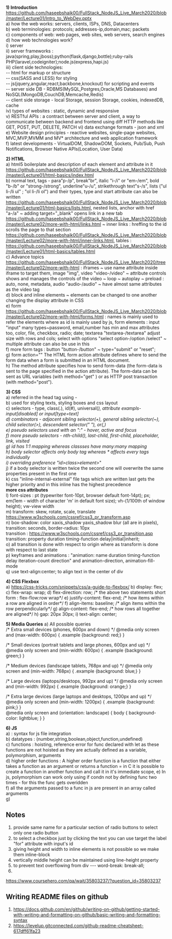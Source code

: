**1) Introduction**  
https://github.com/haseebshaik00/FullStack_NodeJS_Live_March2020/blob/master/Lecture01/Intro_to_WebDev.pptx  
a) how the web works: servers, clients, ISPs, DNS, Datacenters  
b) web terminologies: protocols; addresses-ip,domain,mac; packets  
c) components of web: web pages, web sites, web servers, search engines  
d) how web technologies work?  
i) server   
ii) server frameworks : java(spring,play,jboss);python(flask,django,bottle);ruby-rails
  PHP(laravel,codeigniter);node.js(express,hapi.js)  
iii) client side technologies:  
  -- html for markup or structure  
  -- css(SASS and LESS) for styling   
  -- js(jquery,angular,react,backbone,knockout) for scripting and events  
  -- server side DB - RDBMS(MySQL,Postgres,Oracle,MS Databases) and NoSQL(MongoDB,CouchDB,Memcache,Redis)  
  -- client side storage - local Storage, session Storage, cookies, indexedDB, cache  
iv) types of websites : static, dynamic and responsive  
v) RESTful APIs : a contract between server and client, a way to communicate between backend and frontend using diff 
HTTP methods like GET, POST, PUT, DELETE, PATCH
vi) data exchange formats - json and xml  
e) Website design principles - reactive websites, single-page websites, MVC,MVP,MVMM and MV* architecture and web application framework  
f) latest developments - VirtualDOM, ShadowDOM, Sockets, Pub/Sub, Push Notifications, Browser Native APIs(Location, User Data)  
  

**2) HTML**  
a) html5 boilerplate and description of each element and attribute in it  
https://github.com/haseebshaik00/FullStack_NodeJS_Live_March2020/blob/master/Lecture01/html-basics/index.html  
b) normal text, tags - para"p-/p", break"br", italic "i-/i" or "em-/em", bold "b-/b" or "strong-/strong", underline"u-/u",
strikethrough text"s-/s", lists ("ul li-/li ul" ; "ol li-/li ol") and their types, type and start attribute can also 
be written https://github.com/haseebshaik00/FullStack_NodeJS_Live_March2020/blob/master/Lecture01/html-basics/lists.html, nested lists, anchor with href "a-/a" ~ adding target="_blank" opens link in a new tab https://github.com/haseebshaik00/FullStack_NodeJS_Live_March2020/blob/master/Lecture02/more-with-html/links.html ~ inner links : hreffing to the id scrolls the page to that section https://github.com/haseebshaik00/FullStack_NodeJS_Live_March2020/blob/master/Lecture02/more-with-html/inner-links.html, tables : https://github.com/haseebshaik00/FullStack_NodeJS_Live_March2020/blob/master/Lecture01/html-basics/tables.html  
c) Advance topics https://github.com/haseebshaik00/FullStack_NodeJS_Live_March2020/tree/master/Lecture02/more-with-html : iframes ~ use name attribute inside iframe to target them, image "img", video "video-/video" ~ attribute controls shows and manages the controls of the video ~ loop ~ autoplay ~ preload : auto, none, metadata, audio "audio-/audio" ~ have almost same attributes as the video tag     
d) block and inline elements ~ elements can be changed to one another changing the display attribute in CSS   
e) form https://github.com/haseebshaik00/FullStack_NodeJS_Live_March2020/blob/master/Lecture02/more-with-html/forms.html : names is mainly used to refer the elements where as id is mainly used by js, form elements : input "input" many types~password, email,number has min and max attributes too, color, file, checkbox, radio; date; textarea "textarea-/textarea" adjust size with rows and cols; select with options "select option-/option /select" ~ multiple attribute can also be use in this  
f) more form tags : button "button-/button" ~ type="submit" or "reset";  
g) form action="" The HTML form action attribute defines where to send the form data when a form is submitted in an HTML document.  
h) The method attribute specifies how to send form-data (the form-data is sent to the page specified in the action attribute). The form-data can be sent as URL variables (with method="get" ) or as HTTP post transaction (with method="post").  


**3) CSS**  
a) referred in the head tag using - <link rel="stylesheet" href="./style.css">    
b) used for styling texts, styling boxes and css layout  
c) selectors - type, class(.), id(#), universal(*), attribute exampls- input[disabled] or input[type=text]    
d) combinators - adjacent sibling selector(+), general sibling selector(~), child selector(>), descendent selector(" "), or(,)      
e) pseudo selectors used with an ":" - hover, active and focus  
f) more pseudo selectors - nth-child(), last-child, first-child, placeholder, link, visited  
g) id has 1:1 mapping whereas classses have many:many mapping  
h) body selector affects only body tag whereas * affects every tags individually    
i) overriding preference "id>class>element>*"  
j) if a body selector is written twice the second one will overwrite the same properties present in the first one  
k) css "inline-internal-external" file tags which are written last gets the higher priority and in this inline has 
the highest precedence   
**more css attributes**    
l) font-sizes : pt (typewriter font-10pt, browser default font-14pt); px; em(1em - width of character 'm' in default font size); vh-(1/100th of window height); vw-view width  
m) transform: skew, rotate, scale, translate  
https://www.w3schools.com/cssref/css3_pr_transform.asp    
n) box-shadow: color xaxis_shadow yaxis_shadow blur (all are in pixels), transition: seconds, border-radius: 10px     
transition : https://www.w3schools.com/cssref/css3_pr_transition.asp  
transition: property duration timing-function delay|initial|inherit;  
o) all transition is done with respect to origin where as transform is done with respect to last state  
p) keyframes and animations : "animation: name duration timing-function delay iteration-count direction" and animation-direction, animation-fill-mode  
q) use text-align:center; to align text in the center of div  


**4) CSS Flexbox**  
a) https://css-tricks.com/snippets/css/a-guide-to-flexbox/ 
b) display: flex;
c) flex-wrap: wrap;
d) flex-direction: row; /* the above two statements short form : flex-flow:row wrap*/
e) justify-content: flex-end; /*  how items within a row are aligned in order*/
f) align-items: baseline; /* align items within the row perpendicularly*/
g) align-content: flex-end; /* how rows all together are aligned*/
h) gap: 20px 30px;
i) text-align: center;


**5) Media Queries**
a) All possible queries  
/* Extra small devices (phones, 600px and down) */
@media only screen and (max-width: 600px) {
  .example {background: red;}
}
  
/* Small devices (portrait tablets and large phones, 600px and up) */
@media only screen and (min-width: 600px) {
  .example {background: green;}
}
  
/* Medium devices (landscape tablets, 768px and up) */
@media only screen and (min-width: 768px) {
  .example {background: blue;}
} 
  
/* Large devices (laptops/desktops, 992px and up) */
@media only screen and (min-width: 992px) {
  .example {background: orange;}
} 
  
/* Extra large devices (large laptops and desktops, 1200px and up) */
@media only screen and (min-width: 1200px) {
  .example {background: pink;}
}     
@media only screen and (orientation: landscape) {
  body {
    background-color: lightblue;
  }
}

  
**6) JS**  
a) <script async defer type="text/javascript" src="script.js"></script> : syntax for js file integration  
b) datatypes : (number,string,boolean,object,function,undefined)  
c) functions : hoisting, reference error for func declared with let as these functions are not hoisted as they are actually defined as a variable, polymorphism, arguments  
d) higher order functions : A higher order function is a function that either takes a function as an argument or returns a function = in C it is possible to create a function in another function and call it in it's immediate scope, 
e) In js, polymorphism can work only using if condn not by defining func two times - for this the func gets overidden      
f) all the arguments passed to a func in js are present in an array called arguments  
g) 


## Notes  
1) provide same name for a particular section of radio buttons to select only one radio button  
2) to select a checkbox just by clicking the text you can use target the label "for" attribute with input's id  
3) giving height and width to inline elements is not possible so we make them inline-block  
4) vertically middle height can be maintained using line-height property  
5) to prevent text overflowing from div --- word-break: break-all;  
6) 
  


https://www.coursehero.com/qa/wait/35803237/?question_id=35803237


## Writing README files on github
1) https://docs.github.com/en/github/writing-on-github/getting-started-with-writing-and-formatting-on-github/basic-writing-and-formatting-syntax  
2) https://levelup.gitconnected.com/github-readme-cheatsheet-617dff61fa23